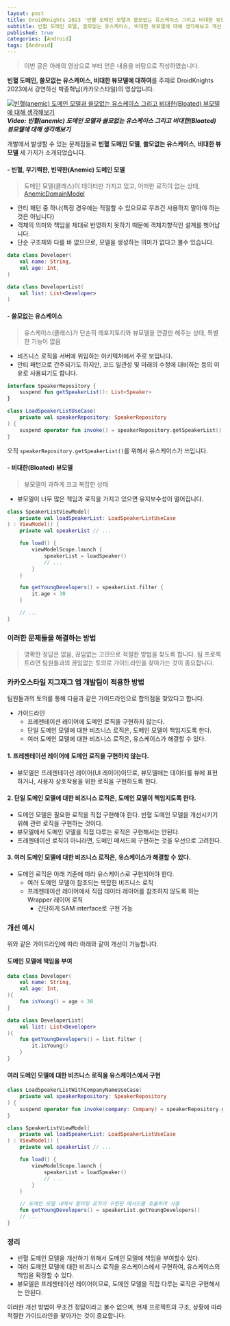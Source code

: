 ```yaml
---
layout: post
title: DroidKnights 2023 '빈혈 도메인 모델과 쓸모없는 유스케이스 그리고 비대한 뷰모델에 대해 생각해보기'내용 정리
subtitle: 빈혈 도메인 모델, 쓸모없는 유스케이스, 비대한 뷰모델에 대해 생각해보고 개선 방안을 탐색
published: true
categories: [Android]
tags: [Android]
---
```



> 이번 글은 아래의 영상으로 부터 얻은 내용을 바탕으로 작성하였습니다.

**빈혈 도메인, 쓸모없는 유스케이스, 비대한 뷰모델에 대하여**를 주제로 DroidKnights 2023에서 강연하신 박종혁님(카카오스타일)의 영상입니다.

[![빈혈(anemic) 도메인 모델과 쓸모없는 유스케이스 그리고 비대한(Bloated) 뷰모델에 대해 생각해보기](https://img.youtube.com/vi/3mR8_vT7m1U/sddefault.jpg)](https://youtu.be/3mR8_vT7m1U?si=sIs_2rVc667qZUtC)
***Video: 빈혈(anemic) 도메인 모델과 쓸모없는 유스케이스 그리고 비대한(Bloated) 뷰모델에 대해 생각해보기***

개발에서 발생할 수 있는 문제점들로 **빈혈 도메인 모델**, **쓸모없는 유스케이스**, **비대한 뷰모델** 세 가지가 소개되었습니다.

#### - 빈혈, 무기력한, 빈약한(Anemic) 도메인 모델

> 도메인 모델(클래스)이 데이터만 가지고 있고, 어떠한 로직이 없는 상태, [AnemicDomainModel](https://martinfowler.com/bliki/AnemicDomainModel.html)

- 안티 패턴 중 하나(특정 경우에는 적절할 수 있으므로 무조건 사용하지 말아야 하는 것은 아닙니다)
- 객체의 의미와 책임을 제대로 반영하지 못하기 때문에 객체지향적인 설계를 벗어납니다.
- 단순 구조체와 다를 바 없으므로, 모델을 생성하는 의미가 없다고 볼수 있습니다.
 

```kotlin
data class Developer(
    val name: String,
    val age: Int,
)

data class DeveloperList(
    val list: List<Developer>
)
```

#### - 쓸모없는 유스케이스

> 유스케이스(클래스)가 단순히 레포지토리와 뷰모델을 연결만 해주는 상태, 특별한 기능이 없음

- 비즈니스 로직을 서버에 위임하는 아키텍처에서 주로 보입니다.
- 안티 패턴으로 간주되기도 하지만, 코드 일관성 및 미래의 수정에 대비하는 등의 이유로 사용되기도 합니다.


```kotlin
interface SpeakerRepository {
    suspend fun getSpeakerList(): List<Speaker>
}

class LoadSpeakerListUseCase(
    private val speakerRepository: SpeakerRepository
) {
    suspend operator fun invoke() = speakerRepository.getSpeakerList()
}
```

오직 `speakerRepository.getSpeakerList()`를 위해서 유스케이스가 쓰입니다.


#### - 비대한(Bloated) 뷰모델

> 뷰모델이 과하게 크고 복잡한 상태

- 뷰모델이 너무 많은 책임과 로직을 가지고 있으면 유지보수성이 떨어집니다.

```kotlin
class SpeakerListViewModel(
    private val loadSpeakerList: LoadSpeakerListUseCase
) : ViewModel() {
    private val speakerList // ...

    fun load() {
        viewModelScope.launch {
            speakerList = loadSpeaker()
            // ...
        }
    }

    fun getYoungDevelopers() = speakerList.filter { 
        it.age < 30 
    }

    // ...
}
```

### 이러한 문제들을 해결하는 방법

> 명확한 정답은 없음, 끊임없는 고민으로 적절한 방법을 찾도록 합니다. 팀 프로젝트라면 팀원들과의 끊임없는 토의로 가이드라인을 찾아가는 것이 중요합니다.

### 카카오스타일 지그재그 앱 개발팀이 적용한 방법

팀원들과의 토의를 통해 다음과 같은 가이드라인으로 합의점을 찾았다고 합니다.


- 가이드라인
  - 프레젠테이션 레이어에 도메인 로직을 구현하지 않는다.
  - 단일 도메인 모델에 대한 비즈니스 로직은, 도메인 모델이 책임지도록 한다.
  - 여러 도메인 모델에 대한 비즈니스 로직은, 유스케이스가 해결할 수 있다.

#### 1. 프레젠테이션 레이어에 도메인 로직을 구현하지 않는다.

- 뷰모델은 프레젠테이션 레이어(UI 레이어)이므로, 뷰모델에는 데이터를 뷰에 표현하거나, 사용자 상호작용을 위한 로직을 구현하도록 한다.

#### 2. 단일 도메인 모델에 대한 비즈니스 로직은, 도메인 모델이 책임지도록 한다.

- 도메인 모델은 필요한 로직을 직접 구현해야 한다. 빈혈 도메인 모델을 개선시키기 위해 관련 로직을 구현하는 것이다.
- 뷰모델에서 도메인 모델을 직접 다루는 로직은 구현해서는 안된다.
- 프레젠테이션 로직이 아니라면, 도메인 메서드에 구현하는 것을 우선으로 고려한다.

#### 3. 여러 도메인 모델에 대한 비즈니스 로직은, 유스케이스가 해결할 수 있다.

- 도메인 로직은 아래 기준에 따라 유스케이스로 구현되어야 한다.
  - 여러 도메인 모델이 참조되는 복잡한 비즈니스 로직
  - 프레젠테이션 레이어에서 직접 데이터 레이어를 참조하지 않도록 하는 Wrapper 레이어 로직
    - 간단하게 SAM interface로 구현 가능

### 개선 예시

위와 같은 가이드라인에 따라 아래와 같이 개선이 가능합니다.

#### 도메인 모델에 책임을 부여

```kotlin
data class Developer(
    val name: String,
    val age: Int,
){
    fun isYoung() = age < 30   
}

data class DeveloperList(
    val list: List<Developer>
){
    fun getYoungDevelopers() = list.filter { 
        it.isYoung() 
    }
}
```

#### 여러 도메인 모델에 대한 비즈니스 로직을 유스케이스에서 구현

```kotlin
class LoadSpeakerListWithCompanyNameUseCase(
    private val speakerRepository: SpeakerRepository
) {
    suspend operator fun invoke(company: Company) = speakerRepository.getSpeakerList().concatCompanyName(company)
}
```

```kotlin
class SpeakerListViewModel(
    private val loadSpeakerList: LoadSpeakerListUseCase
) : ViewModel() {
    private val speakerList // ...

    fun load() {
        viewModelScope.launch {
            speakerList = loadSpeaker()
            // ...
        }
    }

    // 도메인 모델 내에서 필터링 로직이 구현된 메서드를 호출하여 사용
    fun getYoungDevelopers() = speakerList.getYoungDevelopers()
    // ...
}
```

### 정리

- 빈혈 도메인 모델을 개선하기 위해서 도메인 모델에 책임을 부여할수 있다.
- 여러 도메인 모델에 대한 비즈니스 로직을 유스케이스에서 구현하여, 유스케이스의 책임을 확장할 수 있다.
- 뷰모델은 프레젠테이션 레이어이므로, 도메인 모델을 직접 다루는 로직은 구현해서는 안된다.

이러한 개선 방법이 무조건 정답이라고 볼수 없으며, 현재 프로젝트의 구조, 상황에 따라 적절한 가이드라인을 찾아가는 것이 중요합니다.